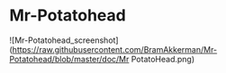 # Mr-Potatohead

![Mr-Potatohead_screenshot](https://raw.githubusercontent.com/BramAkkerman/Mr-Potatohead/blob/master/doc/Mr PotatoHead.png)
